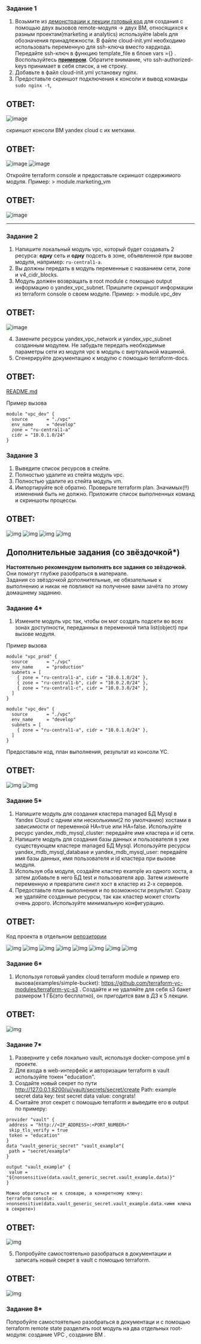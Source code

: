 ### Задание 1

1. Возьмите из [демонстрации к лекции готовый код](https://github.com/netology-code/ter-homeworks/tree/main/04/demonstration1) для создания с помощью двух вызовов remote-модуля -> двух ВМ, относящихся к разным проектам(marketing и analytics) используйте labels для обозначения принадлежности.  В файле cloud-init.yml необходимо использовать переменную для ssh-ключа вместо хардкода. Передайте ssh-ключ в функцию template_file в блоке vars ={} .
Воспользуйтесь [**примером**](https://grantorchard.com/dynamic-cloudinit-content-with-terraform-file-templates/). Обратите внимание, что ssh-authorized-keys принимает в себя список, а не строку.
3. Добавьте в файл cloud-init.yml установку nginx.
4. Предоставьте скриншот подключения к консоли и вывод команды ```sudo nginx -t```, 

## ОТВЕТ:

![image](https://github.com/SeNike/Study_24/blob/main/t-s-4/1.1.png)

скриншот консоли ВМ yandex cloud с их метками. 

## ОТВЕТ:

![image](https://github.com/SeNike/Study_24/blob/main/t-s-4/1.2.png) ![image](https://github.com/SeNike/Study_24/blob/main/t-s-4/1.0.png)

Откройте terraform console и предоставьте скриншот содержимого модуля. Пример: > module.marketing_vm

## ОТВЕТ:

![image](https://github.com/SeNike/Study_24/blob/main/t-s-4/1.3.png)

------

### Задание 2

1. Напишите локальный модуль vpc, который будет создавать 2 ресурса: **одну** сеть и **одну** подсеть в зоне, объявленной при вызове модуля, например: ```ru-central1-a```.
2. Вы должны передать в модуль переменные с названием сети, zone и v4_cidr_blocks.
3. Модуль должен возвращать в root module с помощью output информацию о yandex_vpc_subnet. Пришлите скриншот информации из terraform console о своем модуле. Пример: > module.vpc_dev 

## ОТВЕТ:

![image](https://github.com/SeNike/Study_24/blob/main/t-s-4/2.3.png)

4. Замените ресурсы yandex_vpc_network и yandex_vpc_subnet созданным модулем. Не забудьте передать необходимые параметры сети из модуля vpc в модуль с виртуальной машиной.
5. Сгенерируйте документацию к модулю с помощью terraform-docs.

## ОТВЕТ: 

[README.md](https://github.com/SeNike/terraform-04/blob/main/modules/vpc/README.md)
 
Пример вызова

```
module "vpc_dev" {
  source       = "./vpc"
  env_name     = "develop"
  zone = "ru-central1-a"
  cidr = "10.0.1.0/24"
}
```

### Задание 3
1. Выведите список ресурсов в стейте.
2. Полностью удалите из стейта модуль vpc.
3. Полностью удалите из стейта модуль vm.
4. Импортируйте всё обратно. Проверьте terraform plan. Значимых(!!) изменений быть не должно.
Приложите список выполненных команд и скриншоты процессы.

## ОТВЕТ: 

![img](https://github.com/SeNike/Study_24/blob/main/t-s-4/3.2-1.png)
![img](https://github.com/SeNike/Study_24/blob/main/t-s-4/3.2-2.png)
![img](https://github.com/SeNike/Study_24/blob/main/t-s-4/3.2-3.png)
![img](https://github.com/SeNike/Study_24/blob/main/t-s-4/3.2-4.png)


## Дополнительные задания (со звёздочкой*)

**Настоятельно рекомендуем выполнять все задания со звёздочкой.**   Они помогут глубже разобраться в материале.   
Задания со звёздочкой дополнительные, не обязательные к выполнению и никак не повлияют на получение вами зачёта по этому домашнему заданию. 


### Задание 4*

1. Измените модуль vpc так, чтобы он мог создать подсети во всех зонах доступности, переданных в переменной типа list(object) при вызове модуля.  
  
Пример вызова
```
module "vpc_prod" {
  source       = "./vpc"
  env_name     = "production"
  subnets = [
    { zone = "ru-central1-a", cidr = "10.0.1.0/24" },
    { zone = "ru-central1-b", cidr = "10.0.2.0/24" },
    { zone = "ru-central1-c", cidr = "10.0.3.0/24" },
  ]
}

module "vpc_dev" {
  source       = "./vpc"
  env_name     = "develop"
  subnets = [
    { zone = "ru-central1-a", cidr = "10.0.1.0/24" },
  ]
}
```

Предоставьте код, план выполнения, результат из консоли YC.

## ОТВЕТ: 

![img](https://github.com/SeNike/Study_24/blob/main/t-s-4/4.png)
![img](https://github.com/SeNike/Study_24/blob/main/t-s-4/4.1.png)


### Задание 5*

1. Напишите модуль для создания кластера managed БД Mysql в Yandex Cloud с одним или несколькими(2 по умолчанию) хостами в зависимости от переменной HA=true или HA=false. Используйте ресурс yandex_mdb_mysql_cluster: передайте имя кластера и id сети.
2. Напишите модуль для создания базы данных и пользователя в уже существующем кластере managed БД Mysql. Используйте ресурсы yandex_mdb_mysql_database и yandex_mdb_mysql_user: передайте имя базы данных, имя пользователя и id кластера при вызове модуля.
3. Используя оба модуля, создайте кластер example из одного хоста, а затем добавьте в него БД test и пользователя app. Затем измените переменную и превратите сингл хост в кластер из 2-х серверов.
4. Предоставьте план выполнения и по возможности результат. Сразу же удаляйте созданные ресурсы, так как кластер может стоить очень дорого. Используйте минимальную конфигурацию.

## ОТВЕТ: 

Код проекта в отдельном [репозитории](https://github.com/SeNike/cluster-tf-04)

![img](https://github.com/SeNike/Study_24/blob/main/s-4-4/1.png)
![img](https://github.com/SeNike/Study_24/blob/main/s-4-4/2.png)
![img](https://github.com/SeNike/Study_24/blob/main/s-4-4/3.png)
![img](https://github.com/SeNike/Study_24/blob/main/s-4-4/4.png)
![img](https://github.com/SeNike/Study_24/blob/main/s-4-4/5.png)
![img](https://github.com/SeNike/Study_24/blob/main/s-4-4/6.png)
![img](https://github.com/SeNike/Study_24/blob/main/s-4-4/7.png)
![img](https://github.com/SeNike/Study_24/blob/main/s-4-4/8.png)




### Задание 6*
1. Используя готовый yandex cloud terraform module и пример его вызова(examples/simple-bucket): https://github.com/terraform-yc-modules/terraform-yc-s3 .
Создайте и не удаляйте для себя s3 бакет размером 1 ГБ(это бесплатно), он пригодится вам в ДЗ к 5 лекции.

## ОТВЕТ: 

![img](https://github.com/SeNike/Study_24/blob/main/t-s-4/6.1.png)

### Задание 7*

1. Разверните у себя локально vault, используя docker-compose.yml в проекте.
2. Для входа в web-интерфейс и авторизации terraform в vault используйте токен "education".
3. Создайте новый секрет по пути http://127.0.0.1:8200/ui/vault/secrets/secret/create
Path: example  
secret data key: test 
secret data value: congrats!  
4. Считайте этот секрет с помощью terraform и выведите его в output по примеру:
```
provider "vault" {
 address = "http://<IP_ADDRESS>:<PORT_NUMBER>"
 skip_tls_verify = true
 token = "education"
}
data "vault_generic_secret" "vault_example"{
 path = "secret/example"
}

output "vault_example" {
 value = "${nonsensitive(data.vault_generic_secret.vault_example.data)}"
} 

Можно обратиться не к словарю, а конкретному ключу:
terraform console: >nonsensitive(data.vault_generic_secret.vault_example.data.<имя ключа в секрете>)
```
## ОТВЕТ: 

![img](https://github.com/SeNike/Study_24/blob/main/t-s-4/7.png)

5. Попробуйте самостоятельно разобраться в документации и записать новый секрет в vault с помощью terraform. 

## ОТВЕТ: 

![img](https://github.com/SeNike/Study_24/blob/main/t-s-4/7.1.png)

### Задание 8*
Попробуйте самостоятельно разобраться в документаци и с помощью terraform remote state разделить root модуль на два отдельных root-модуля: создание VPC , создание ВМ . 




